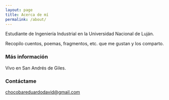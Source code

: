 ```yaml
---
layout: page
title: Acerca de mí
permalink: /about/
---
```

Estudiante de Ingeniería Industrial en la Universidad Nacional de Luján.

Recopilo cuentos, poemas, fragmentos, etc. que me gustan y los comparto.


### Más información

Vivo en San Andrés de Giles.

### Contáctame

[chocobareduardodavid@gmail.com](mailto:chocobareduardodavid@gmail.com)
